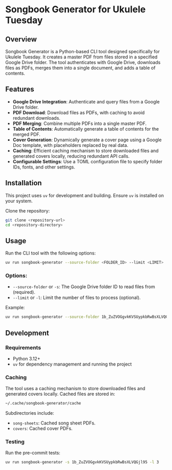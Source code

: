 # Songbook Generator for Ukulele Tuesday

## Overview

Songbook Generator is a Python-based CLI tool designed specifically for Ukulele Tuesday. It creates a master PDF from files stored in a specified Google Drive folder. The tool authenticates with Google Drive, downloads files as PDFs, merges them into a single document, and adds a table of contents.

## Features

- **Google Drive Integration**: Authenticate and query files from a Google Drive folder.
- **PDF Download**: Download files as PDFs, with caching to avoid redundant downloads.
- **PDF Merging**: Combine multiple PDFs into a single master PDF.
- **Table of Contents**: Automatically generate a table of contents for the merged PDF.
- **Cover Generation**: Dynamically generate a cover page using a Google Doc template, with placeholders replaced by real data.
- **Caching**: Efficient caching mechanism to store downloaded files and generated covers locally, reducing redundant API calls.
- **Configurable Settings**: Use a TOML configuration file to specify folder IDs, fonts, and other settings.

## Installation

This project uses `uv` for development and building. Ensure `uv` is installed on your system.

Clone the repository:
```bash
git clone <repository-url>
cd <repository-directory>
```

## Usage

Run the CLI tool with the following options:

```bash
uv run songbook-generator --source-folder <FOLDER_ID> --limit <LIMIT>
```

### Options:
- `--source-folder` or `-s`: The Google Drive folder ID to read files from (required).
- `--limit` or `-l`: Limit the number of files to process (optional).

Example:

```bash
uv run songbook-generator --source-folder 1b_ZuZVOGgvkKVSUypkbRwBsXLVQGjl95 --limit 3
```

## Development

### Requirements
- Python 3.12+
- `uv` for dependency management and running the project

### Caching
The tool uses a caching mechanism to store downloaded files and generated covers locally. Cached files are stored in:
```bash
~/.cache/songbook-generator/cache
```
Subdirectories include:
- `song-sheets`: Cached song sheet PDFs.
- `covers`: Cached cover PDFs.

### Testing
Run the pre-commit tests:
```bash
uv run songbook-generator -s 1b_ZuZVOGgvkKVSUypkbRwBsXLVQGjl95 -l 3
```
